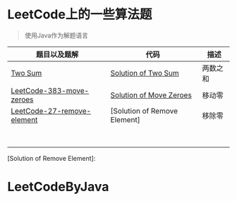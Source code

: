# LeetCode上的一些算法题

> 使用Java作为解题语言



| 题目以及题解  |代码| 描述
| --------- | -------- | ------- |
| [Two Sum]  | [Solution of Two Sum] | 两数之和|
|[LeetCode-383-move-zeroes]|[Solution of Move Zeroes]|移动零|
|[LeetCode-27-remove-element]|[Solution of Remove Element]|移除零|
|||
|||
|||
|||
|||
|||
|||
|||




[Two Sum]: https://github.com/pikapiu/LeetCodeByJava/blob/master/note/array/two-num.md

[Solution of Two Sum]: https://github.com/pikapiu/LeetCodeByJava/blob/master/src/main/code/array/TwoNum.java

[LeetCode-383-move-zeroes]: https://github.com/pikapiu/LeetCodeByJava/blob/master/note/array/LeetCode-383-move-zeroes.md

[Solution of Move Zeroes]: https://github.com/pikapiu/LeetCodeByJava/blob/master/src/main/code/array/MoveZeroes.java

[LeetCode-27-remove-element]:  https://github.com/pikapiu/LeetCodeByJava/blob/master/note/array/LeetCode-27-remove-element.md

[Solution of Remove Element]: 



# LeetCodeByJava

